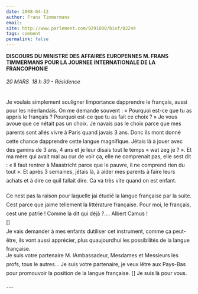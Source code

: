 ```yaml
---
date: 2008-04-12
author: Frans Timmermans
email: 
site: http://www.parlement.com/9291000/biof/02244
tags: comment
permalink: false
---
```


<p>
<b>DISCOURS DU MINISTRE DES AFFAIRES EUROPENNES M. FRANS TIMMERMANS
 POUR LA JOURNEE INTERNATIONALE  DE LA FRANCOPHONIE</b>
<br><br>
<i>20 MARS  18 h 30 - Résidence</i>
<br><br>



Je voulais simplement souligner limportance dapprendre le français,  aussi pour les néerlandais. On me demande souvent : « Pourquoi est-ce que tu as appris le français ? Pourquoi est-ce que tu as fait ce choix ? » Je vous avoue que ce nétait pas un choix. Je navais pas le choix parce que mes parents sont allés vivre à Paris quand javais 3 ans. Donc ils mont donné cette chance dapprendre cette langue magnifique. Jétais là à jouer avec des gamins de 3  ans, 4 ans et je leur disais tout le temps « wat zeg je ? ». Et ma mère qui avait mal au cur de voir ça, elle ne comprenait pas, elle sest dit : « Il faut rentrer à Maastricht parce que le pauvre, il ne comprend rien du tout ». Et après 3 semaines, jétais là, à aider mes parents à faire leurs achats  et à dire ce quil fallait dire. Ca va très vite quand on est enfant.
<br><br>
Ce nest pas la raison pour laquelle jai étudié la langue française par la suite. Cest parce que jaime tellement la littérature française. Pour moi, le français, cest une patrie ! Comme la dit qui déjà ?.... Albert Camus !<br>
[]<br>
Je vais demander à mes enfants dutiliser cet instrument, comme ça peut-être, ils vont aussi apprécier, plus quaujourdhui les possibilités de la langue française.<br>
Je suis votre partenaire M. lAmbassadeur, Mesdames et Messieurs les profs, tous le autres... Je suis votre partenaire, je veux lêtre aux Pays-Bas pour promouvoir la position de la langue française. [] Je suis là pour vous. 
</p>
---